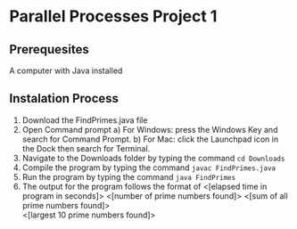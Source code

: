 # Parallel Processes Project 1
## Prerequesites
A computer with Java installed

## Instalation Process
1. Download the FindPrimes.java file
2. Open Command prompt
   a) For Windows: press the Windows Key and search for Command Prompt.
   b) For Mac: click the Launchpad icon in the Dock then search for Terminal.
3. Navigate to the Downloads folder by typing the command `cd Downloads`
4. Compile the program by typing the command `javac FindPrimes.java`
5. Run the program by typing the command `java FindPrimes`
6. The output for the program follows the format of
<[elapsed time in program in seconds]> <[number of prime numbers found]> <[sum of all prime numbers found]> <br>
<[largest 10 prime numbers found]>
